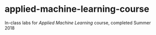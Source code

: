 # applied-machine-learning-course

In-class labs for _Applied Machine Learning_ course, completed Summer 2018